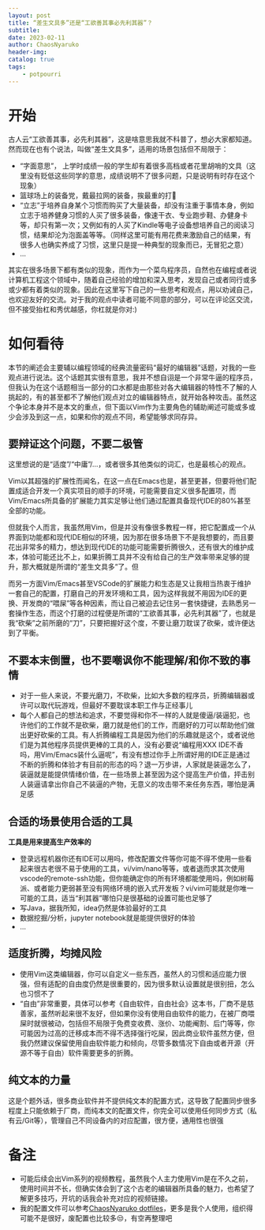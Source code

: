 ```yaml
---
layout: post
title: “差生文具多”还是“工欲善其事必先利其器”？
subtitle: 
date: 2023-02-11
author: ChaosNyaruko
header-img: 
catalog: true
tags:
    - potpourri
---
```

# 开始
古人云“工欲善其事，必先利其器”，这是啥意思我就不科普了，想必大家都知道。然而现在也有个说法，叫做“差生文具多”，适用的场景包括但不局限于：
- “字面意思”， 上学时成绩一般的学生却有着很多高档或者花里胡哨的文具（这里没有贬低这些同学的意思，成绩说明不了很多问题，只是说明有时存在这个现象）
- 篮球场上的装备党，戴最拉网的装备，挨最重的打🤣
- “立志”于培养自身某个习惯而购买了大量装备，却没有注重于事情本身，例如立志于培养健身习惯的人买了很多装备，像速干衣、专业跑步鞋、办健身卡等，却只有第一次；又例如有的人买了Kindle等电子设备想培养自己的阅读习惯，结果却沦为泡面盖等等。（同样这里可能有用花费来激励自己的结果，有很多人也确实养成了习惯，这里只是提一种典型的现象而已，无冒犯之意）
- ...

其实在很多场景下都有类似的现象，而作为一个菜鸟程序员，自然也在编程或者说计算机工程这个领域中，随着自己经验的增加和深入思考，发现自己或者同行或多或少都有着类似的现象。因此在这里写下自己的一些思考和观点，用以劝诫自己，也欢迎友好的交流。对于我的观点中读者可能不同意的部分，可以在评论区交流，但不接受抬杠和秀优越感，你杠就是你对:)
# 如何看待
本节的阐述会主要辅以编程领域的经典流量密码“最好的编辑器”话题，对我的一些观点进行说法。这个话题其实很有意思，我并不想自诩是一个非常牛逼的程序员，但我认为在这个话题相当一部分的口水都是由那些对各大编辑器的特性不了解的人挑起的，有的甚至都不了解他们观点对立的编辑器特点，就开始各种攻击。虽然这个争论本身并不是本文的重点，但下面以Vim作为主要角色的辅助阐述可能或多或少会涉及到这一点，如果和你的观点不同，希望能够求同存异。
## 要辩证这个问题，不要二极管
这里想说的是“适度”/“中庸”/...，或者很多其他类似的词汇，也是最核心的观点。

Vim以其超强的扩展性而闻名，在这一点在Emacs也是，甚至更甚，但要将他们配置成适合开发一个真实项目的顺手的环境，可能需要自定义很多配置项，而Vim/Emacs所具备的扩展能力其实足够让他们通过配置具备现代IDE的80%甚至全部的功能。

但就我个人而言，我虽然用Vim，但是并没有像很多教程一样，把它配置成一个从界面到功能都和现代IDE相似的环境，因为那在很多场景下不是我想要的，而且要花出非常多的精力，想达到现代IDE的功能可能需要折腾很久，还有很大的维护成本，体验可能还比不上，如果折腾工具并不没有给自己的生产效率带来足够的提升，那大概就是所谓的“差生文具多”了。但

而另一方面Vim/Emacs甚至VSCode的扩展能力和生态是又让我相当热衷于维护一套自己的配置，打磨自己的开发环境和工具，因为这样我就不用因为IDE的更换、开发商的“喂屎”等各种因素，而让自己被迫去记住另一套快捷键，去熟悉另一套操作生态，而这个打磨的过程便是所谓的“工欲善其事，必先利其器”了，也就是我“砍柴”之前所磨的“刀”，只要把握好这个度，不要让磨刀耽误了砍柴，或许便达到了平衡。

## 不要本末倒置，也不要嘲讽你不能理解/和你不致的事情 
- 对于一些人来说，不要光磨刀，不砍柴，比如大多数的程序员，折腾编辑器或许可以取代玩游戏，但最好不要耽误本职工作与正经事儿
- 每个人都自己的想法和追求，不要觉得和你不一样的人就是傻逼/装逼犯，也许他们的工作就不是砍柴，磨刀就是他们的工作，而磨好的刀可以帮助他们做出更好砍柴的工具。有人折腾编程工具是因为他们的乐趣就是这个，或者说他们是为其他程序员提供更棒的工具的人，没有必要说“编程用XXX IDE不香吗，用Vim/Emacs装什么逼呢”，有没有想过你手上所谓好用的IDE正是通过不断的折腾和体验才有目前的形态的吗？退一万步讲，人家就是装逼怎么了，装逼就是能提供情绪价值，在一些场景上甚至因为这个提高生产价值，抨击别人装逼请拿出你自己不装逼的产物，无意义的攻击带不来任务东西，哪怕是满足感
## 合适的场景使用合适的工具
**工具是用来提高生产效率的**
- 登录远程机器你还有IDE可以用吗，修改配置文件等你可能不得不使用一些看起来很古老很不易于使用的工具，vi/vim/nano等等，或者退而求其次使用vscode的remote-ssh功能，但你能确定你的所有环境都能使用吗，例如树莓派、或者能力更弱甚至没有网络环境的嵌入式开发板？vi/vim可能就是你唯一可能的工具，适当“利其器”哪怕只是很基础的设置可能也足够了
- 写Java，据我所知，idea仍然是体验最好的工具
- 数据挖掘/分析，jupyter notebook就是能提供很好的体验
- ...
## 适度折腾，均摊风险
- 使用Vim这类编辑器，你可以自定义一些东西，虽然人的习惯和适应能力很强，但有适配的自由度仍然是很重要的，因为很多默认设置就是很别扭，怎么也习惯不了
- “自由”非常重要，具体可以参考《自由软件，自由社会》这本书，厂商不是慈善家，虽然听起来很不友好，但如果你没有使用自由软件的能力，在被厂商喂屎时就很被动，包括但不局限于免费变收费、涨价、功能阉割、后门等等，你可能因为过高的迁移成本而不得不选择强行吃屎，因此商业软件虽然方便，但我仍然建议保留使用自由软件能力和倾向，尽管多数情况下自由或者开源（开源不等于自由）软件需要更多的折腾。
## 纯文本的力量
这是个题外话，很多商业软件并不提供纯文本的配置方式，这导致了配置同步很多程度上只能依赖于厂商，而纯本文的配置文件，你完全可以使用任何同步方式（私有云/Git等），管理自己不同设备内的对应配置，很方便，通用性也很强
# 备注
- 可能后续会出Vim系列的视频教程，虽然我个人主力使用Vim是在不久之前，使用时间并不长，但确实体会到了这个古老的编辑器所具备的魅力，也希望了解更多技巧，开坑的话我会补充对应的视频链接。
- 我的配置文件可以参考[ChaosNyaruko dotfiles](https://github.com/ChaosNyaruko/dotfiles)，更多是我个人使用，组织得可能不是很好，废配置也比较多😒，有空再整理吧

